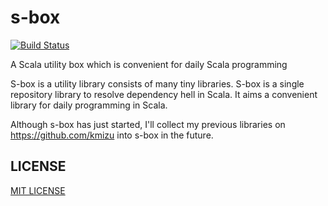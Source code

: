 # s-box

[![Build Status](https://travis-ci.org/s-box/s-box.png?branch=master)](https://travis-ci.org/s-box/s-box)

A Scala utility box which is convenient for daily Scala programming

S-box is a utility library consists of many tiny libraries. S-box is a single repository library to resolve dependency hell in Scala. It aims a convenient library for daily programming in Scala.

Although s-box has just started, I'll collect my previous libraries on 
https://github.com/kmizu into s-box in the future.

## LICENSE

[MIT LICENSE](LICENSE)

